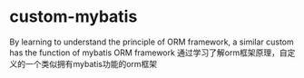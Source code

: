 # custom-mybatis
By learning to understand the principle of ORM framework, a similar custom has the function of mybatis ORM framework
通过学习了解orm框架原理，自定义的一个类似拥有mybatis功能的orm框架
